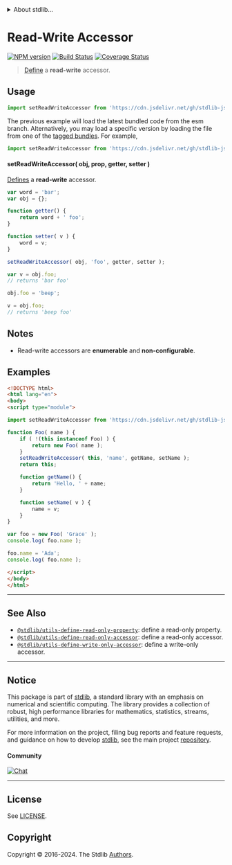 <!--

@license Apache-2.0

Copyright (c) 2018 The Stdlib Authors.

Licensed under the Apache License, Version 2.0 (the "License");
you may not use this file except in compliance with the License.
You may obtain a copy of the License at

   http://www.apache.org/licenses/LICENSE-2.0

Unless required by applicable law or agreed to in writing, software
distributed under the License is distributed on an "AS IS" BASIS,
WITHOUT WARRANTIES OR CONDITIONS OF ANY KIND, either express or implied.
See the License for the specific language governing permissions and
limitations under the License.

-->


<details>
  <summary>
    About stdlib...
  </summary>
  <p>We believe in a future in which the web is a preferred environment for numerical computation. To help realize this future, we've built stdlib. stdlib is a standard library, with an emphasis on numerical and scientific computation, written in JavaScript (and C) for execution in browsers and in Node.js.</p>
  <p>The library is fully decomposable, being architected in such a way that you can swap out and mix and match APIs and functionality to cater to your exact preferences and use cases.</p>
  <p>When you use stdlib, you can be absolutely certain that you are using the most thorough, rigorous, well-written, studied, documented, tested, measured, and high-quality code out there.</p>
  <p>To join us in bringing numerical computing to the web, get started by checking us out on <a href="https://github.com/stdlib-js/stdlib">GitHub</a>, and please consider <a href="https://opencollective.com/stdlib">financially supporting stdlib</a>. We greatly appreciate your continued support!</p>
</details>

# Read-Write Accessor

[![NPM version][npm-image]][npm-url] [![Build Status][test-image]][test-url] [![Coverage Status][coverage-image]][coverage-url] <!-- [![dependencies][dependencies-image]][dependencies-url] -->

> [Define][@stdlib/utils/define-property] a **read-write** accessor.



<section class="usage">

## Usage

```javascript
import setReadWriteAccessor from 'https://cdn.jsdelivr.net/gh/stdlib-js/utils-define-read-write-accessor@esm/index.mjs';
```
The previous example will load the latest bundled code from the esm branch. Alternatively, you may load a specific version by loading the file from one of the [tagged bundles](https://github.com/stdlib-js/utils-define-read-write-accessor/tags). For example,

```javascript
import setReadWriteAccessor from 'https://cdn.jsdelivr.net/gh/stdlib-js/utils-define-read-write-accessor@v0.2.2-esm/index.mjs';
```

#### setReadWriteAccessor( obj, prop, getter, setter )

[Defines][@stdlib/utils/define-property] a **read-write** accessor.

```javascript
var word = 'bar';
var obj = {};

function getter() {
    return word + ' foo';
}

function setter( v ) {
    word = v;
}

setReadWriteAccessor( obj, 'foo', getter, setter );

var v = obj.foo;
// returns 'bar foo'

obj.foo = 'beep';

v = obj.foo;
// returns 'beep foo'
```

</section>

<!-- /.usage -->

<section class="notes">

## Notes

-   Read-write accessors are **enumerable** and **non-configurable**.

</section>

<!-- /.notes -->

<section class="examples">

## Examples

<!-- eslint no-undef: "error" -->

```html
<!DOCTYPE html>
<html lang="en">
<body>
<script type="module">

import setReadWriteAccessor from 'https://cdn.jsdelivr.net/gh/stdlib-js/utils-define-read-write-accessor@esm/index.mjs';

function Foo( name ) {
    if ( !(this instanceof Foo) ) {
        return new Foo( name );
    }
    setReadWriteAccessor( this, 'name', getName, setName );
    return this;

    function getName() {
        return 'Hello, ' + name;
    }

    function setName( v ) {
        name = v;
    }
}

var foo = new Foo( 'Grace' );
console.log( foo.name );

foo.name = 'Ada';
console.log( foo.name );

</script>
</body>
</html>
```

</section>

<!-- /.examples -->

<!-- Section for related `stdlib` packages. Do not manually edit this section, as it is automatically populated. -->

<section class="related">

* * *

## See Also

-   <span class="package-name">[`@stdlib/utils-define-read-only-property`][@stdlib/utils/define-read-only-property]</span><span class="delimiter">: </span><span class="description">define a read-only property.</span>
-   <span class="package-name">[`@stdlib/utils-define-read-only-accessor`][@stdlib/utils/define-read-only-accessor]</span><span class="delimiter">: </span><span class="description">define a read-only accessor.</span>
-   <span class="package-name">[`@stdlib/utils-define-write-only-accessor`][@stdlib/utils/define-write-only-accessor]</span><span class="delimiter">: </span><span class="description">define a write-only accessor.</span>

</section>

<!-- /.related -->

<!-- Section for all links. Make sure to keep an empty line after the `section` element and another before the `/section` close. -->


<section class="main-repo" >

* * *

## Notice

This package is part of [stdlib][stdlib], a standard library with an emphasis on numerical and scientific computing. The library provides a collection of robust, high performance libraries for mathematics, statistics, streams, utilities, and more.

For more information on the project, filing bug reports and feature requests, and guidance on how to develop [stdlib][stdlib], see the main project [repository][stdlib].

#### Community

[![Chat][chat-image]][chat-url]

---

## License

See [LICENSE][stdlib-license].


## Copyright

Copyright &copy; 2016-2024. The Stdlib [Authors][stdlib-authors].

</section>

<!-- /.stdlib -->

<!-- Section for all links. Make sure to keep an empty line after the `section` element and another before the `/section` close. -->

<section class="links">

[npm-image]: http://img.shields.io/npm/v/@stdlib/utils-define-read-write-accessor.svg
[npm-url]: https://npmjs.org/package/@stdlib/utils-define-read-write-accessor

[test-image]: https://github.com/stdlib-js/utils-define-read-write-accessor/actions/workflows/test.yml/badge.svg?branch=v0.2.2
[test-url]: https://github.com/stdlib-js/utils-define-read-write-accessor/actions/workflows/test.yml?query=branch:v0.2.2

[coverage-image]: https://img.shields.io/codecov/c/github/stdlib-js/utils-define-read-write-accessor/main.svg
[coverage-url]: https://codecov.io/github/stdlib-js/utils-define-read-write-accessor?branch=main

<!--

[dependencies-image]: https://img.shields.io/david/stdlib-js/utils-define-read-write-accessor.svg
[dependencies-url]: https://david-dm.org/stdlib-js/utils-define-read-write-accessor/main

-->

[chat-image]: https://img.shields.io/gitter/room/stdlib-js/stdlib.svg
[chat-url]: https://app.gitter.im/#/room/#stdlib-js_stdlib:gitter.im

[stdlib]: https://github.com/stdlib-js/stdlib

[stdlib-authors]: https://github.com/stdlib-js/stdlib/graphs/contributors

[umd]: https://github.com/umdjs/umd
[es-module]: https://developer.mozilla.org/en-US/docs/Web/JavaScript/Guide/Modules

[deno-url]: https://github.com/stdlib-js/utils-define-read-write-accessor/tree/deno
[deno-readme]: https://github.com/stdlib-js/utils-define-read-write-accessor/blob/deno/README.md
[umd-url]: https://github.com/stdlib-js/utils-define-read-write-accessor/tree/umd
[umd-readme]: https://github.com/stdlib-js/utils-define-read-write-accessor/blob/umd/README.md
[esm-url]: https://github.com/stdlib-js/utils-define-read-write-accessor/tree/esm
[esm-readme]: https://github.com/stdlib-js/utils-define-read-write-accessor/blob/esm/README.md
[branches-url]: https://github.com/stdlib-js/utils-define-read-write-accessor/blob/main/branches.md

[stdlib-license]: https://raw.githubusercontent.com/stdlib-js/utils-define-read-write-accessor/main/LICENSE

[@stdlib/utils/define-property]: https://github.com/stdlib-js/utils-define-property/tree/esm

<!-- <related-links> -->

[@stdlib/utils/define-read-only-property]: https://github.com/stdlib-js/utils-define-read-only-property/tree/esm

[@stdlib/utils/define-read-only-accessor]: https://github.com/stdlib-js/utils-define-read-only-accessor/tree/esm

[@stdlib/utils/define-write-only-accessor]: https://github.com/stdlib-js/utils-define-write-only-accessor/tree/esm

<!-- </related-links> -->

</section>

<!-- /.links -->
